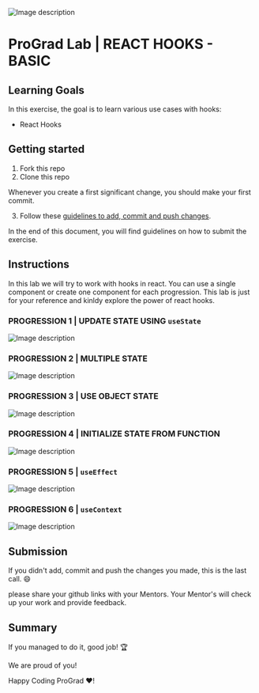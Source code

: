 ![Image description](https://i1.faceprep.in/ProGrad/prograd-logo.png)

# ProGrad Lab | REACT HOOKS - BASIC

## Learning Goals

In this exercise, the goal is to learn various use cases with hooks:

- React Hooks

## Getting started

1. Fork this repo
2. Clone this repo

Whenever you create a first significant change, you should make your first commit.

3. Follow these [guidelines to add, commit and push changes](https://github.com/FACEPrep-ProGrad/general-guidelines-labs-project-builders.git).

In the end of this document, you will find guidelines on how to submit the exercise.

## Instructions
In this lab we will try to work with hooks in react. You can use a single component or create one component for each progression. This lab is just for your reference and kinldy explore the power of react hooks.

### PROGRESSION 1 | UPDATE STATE USING `useState`
![Image description](https://i1.faceprep.in/ProGrad/bh1.gif)

### PROGRESSION 2 | MULTIPLE STATE
![Image description](https://i1.faceprep.in/ProGrad/bh2.gif)

### PROGRESSION 3 | USE OBJECT STATE
![Image description](https://i1.faceprep.in/ProGrad/bh3.gif)

### PROGRESSION 4 | INITIALIZE STATE FROM FUNCTION
![Image description](https://i1.faceprep.in/ProGrad/bh4.gif)

### PROGRESSION 5 | `useEffect`
![Image description](https://i1.faceprep.in/ProGrad/bh5.gif)

### PROGRESSION 6 | `useContext`
![Image description](https://i1.faceprep.in/ProGrad/bh6.gif)

## Submission

If you didn't add, commit and push the changes you made, this is the last call. :smile:

please share your github links with your Mentors. Your Mentor's will check up your work and provide feedback. 

## Summary

If you managed to do it, good job! :trophy:

We are proud of you!

Happy Coding ProGrad ❤️!

